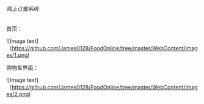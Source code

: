 ###### 网上订餐系统

首页：

![Image text]（https://github.com/James0128/FoodOnline/tree/master/WebContent/images/1.png)

购物车界面：

![Image text]（https://github.com/James0128/FoodOnline/tree/master/WebContent/images/2.png)


